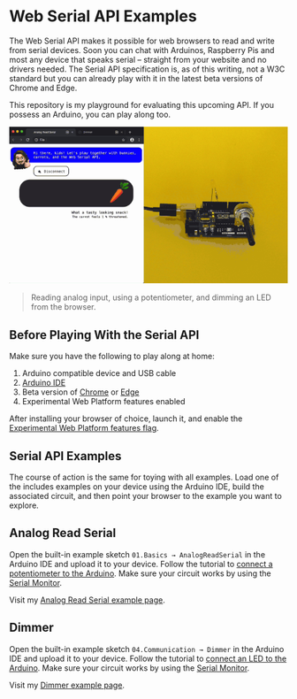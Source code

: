 # Web Serial API Examples

The Web Serial API makes it possible for web browsers to read and write from serial devices. Soon you can chat with Arduinos, Raspberry Pis and most any device that speaks serial – straight from your website and no drivers needed. The Serial API specification is, as of this writing, not a W3C standard but you can already play with it in the latest beta versions of Chrome and Edge.

This repository is my playground for evaluating this upcoming API. If you possess an Arduino, you can play along too.

![](docs/assets/demo.gif)

> Reading analog input, using a potentiometer, and dimming an LED from the browser.

## Before Playing With the Serial API

Make sure you have the following to play along at home:

1. Arduino compatible device and USB cable
2. [Arduino IDE][ide]
3. Beta version of [Chrome][chrome] or [Edge][edge]
4. Experimental Web Platform features enabled

After installing your browser of choice, launch it, and enable the [Experimental Web Platform features flag][flag].

## Serial API Examples

The course of action is the same for toying with all examples. Load one of the includes examples on your device using the Arduino IDE, build the associated circuit, and then point your browser to the example you want to explore.

## Analog Read Serial

Open the built-in example sketch `01.Basics → AnalogReadSerial` in the Arduino IDE and upload it to your device. Follow the tutorial to [connect a potentiometer to the Arduino][analogtutorial]. Make sure your circuit works by using the [Serial Monitor][serialmonitor].

Visit my [Analog Read Serial example page][analog].

## Dimmer

Open the built-in example sketch `04.Communication → Dimmer` in the Arduino IDE and upload it to your device. Follow the tutorial to [connect an LED to the Arduino][dimmertutorial]. Make sure your circuit works by using the [Serial Monitor][serialmonitor].

Visit my [Dimmer example page][dimmer].

[ide]: https://www.arduino.cc/en/Main/Software
[chrome]: https://www.google.com/chrome/beta/
[edge]: https://www.microsoftedgeinsider.com/en-us/download
[flag]: chrome://flags/#enable-experimental-web-platform-features
[analog]: https://svendahlstrand.github.io/web-serial-api/analog-read-serial.html
[analogtutorial]: https://www.arduino.cc/en/Tutorial/AnalogReadSerial
[dimmer]: https://svendahlstrand.github.io/web-serial-api/dimmer.html
[dimmertutorial]: https://www.arduino.cc/en/Tutorial/Dimmer
[serialmonitor]: https://www.arduino.cc/en/guide/environment#toc12
